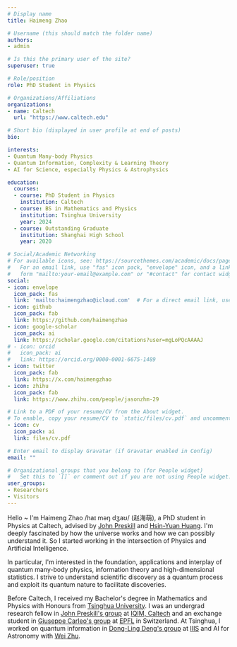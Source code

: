 ```yaml
---
# Display name
title: Haimeng Zhao

# Username (this should match the folder name)
authors:
- admin

# Is this the primary user of the site?
superuser: true

# Role/position
role: PhD Student in Physics

# Organizations/Affiliations
organizations:
- name: Caltech
  url: "https://www.caltech.edu"

# Short bio (displayed in user profile at end of posts)
bio: 

interests:
- Quantum Many-body Physics
- Quantum Information, Complexity & Learning Theory
- AI for Science, especially Physics & Astrophysics

education:
  courses:
  - course: PhD Student in Physics
    institution: Caltech
  - course: BS in Mathematics and Physics
    institution: Tsinghua University
    year: 2024
  - course: Outstanding Graduate
    institution: Shanghai High School
    year: 2020

# Social/Academic Networking
# For available icons, see: https://sourcethemes.com/academic/docs/page-builder/#icons
#   For an email link, use "fas" icon pack, "envelope" icon, and a link in the
#   form "mailto:your-email@example.com" or "#contact" for contact widget.
social:
- icon: envelope
  icon_pack: fas
  link: 'mailto:haimengzhao@icloud.com'  # For a direct email link, use "mailto:test@example.org".
- icon: github
  icon_pack: fab
  link: https://github.com/haimengzhao
- icon: google-scholar
  icon_pack: ai
  link: https://scholar.google.com/citations?user=mgLoPQcAAAAJ
# - icon: orcid
#   icon_pack: ai
#   link: https://orcid.org/0000-0001-6675-1489
- icon: twitter
  icon_pack: fab
  link: https://x.com/haimengzhao
- icon: zhihu
  icon_pack: fab
  link: https://www.zhihu.com/people/jasonzhm-29

# Link to a PDF of your resume/CV from the About widget.
# To enable, copy your resume/CV to `static/files/cv.pdf` and uncomment the lines below.
- icon: cv
  icon_pack: ai
  link: files/cv.pdf

# Enter email to display Gravatar (if Gravatar enabled in Config)
email: ""

# Organizational groups that you belong to (for People widget)
#   Set this to `[]` or comment out if you are not using People widget.
user_groups:
- Researchers
- Visitors
---
```

Hello ~ I'm Haimeng Zhao /haɪ məŋ dʒaʊ/ (赵海萌), a PhD student in Physics at Caltech, advised by [John Preskill](https://www.preskill.caltech.edu) and [Hsin-Yuan Huang](https://hsinyuan-huang.github.io).
I'm deeply fascinated by how the universe works and how we can possibly understand it.
So I started working in the intersection of Physics and Artificial Intelligence.

In particular, I'm interested in the foundation, applications and interplay of quantum many-body physics, information theory and high-dimensional statistics. I strive to understand scientific discovery as a quantum process and exploit its quantum nature to facilitate discoveries.

Before Caltech, I received my Bachelor's degree in Mathematics and Physics with Honours from [Tsinghua University](https://www.tsinghua.edu.cn/en/). I was an undergrad research fellow in [John Preskill's group](http://theory.caltech.edu/~preskill/) at [IQIM, Caltech](https://iqim.caltech.edu) and an exchange student in [Giuseppe Carleo's group](https://people.epfl.ch/giuseppe.carleo?lang=en) at [EPFL](https://www.epfl.ch/en/) in Switzerland. At Tsinghua, I worked on quantum information in [Dong-Ling Deng's group](https://iiis.tsinghua.edu.cn/en/dengdl/) at [IIIS](https://iiis.tsinghua.edu.cn/en/) and AI for Astronomy with [Wei Zhu](http://i.astro.tsinghua.edu.cn/~wzhu/).
